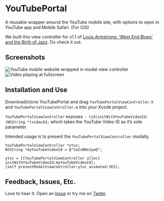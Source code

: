 YouTubePortal
=============
A reusable wrapper around the YouTube mobile site, with options to open in YouTube app and Mobile Safari.
(For iOS)

We built this view controller for v1.1 of [Louis Armstrong: ‘West End Blues’ and the Birth of Jazz](http://itunes.apple.com/app/louis-armstrong-west-end-blues/id407249920). Do check it out.

Screenshots
-----------
<img src="YouTubePortal/youtube_wrap.png" alt="YouTube mobile website wrapped in modal view controller" />

<img src="YouTubePortal/fullscreen.png" alt="Video playing at fullscreen" />

Installation and Use
--------------------
Download/clone YouTubePortal and drag `YouTubePortalViewController.h` and `YouTubePortalViewController.m` into your Xcode project.

`YouTubePortalViewController` exposes `- (id)initWithYouTubeVideoId:(NSString *)videoId;` which takes the YouTube Video ID as it’s sole parameter.

Intended usage is to present the `YouTubePortalViewController` modally.

    YouTubePortalViewController *ytvc;
    NSString *myYouTubeVideoId = @"CwIvBNsSywQ";

    ytvc = [[YouTubePortalViewController alloc] initWithYouTubeVideoId:myYouTubeVideoId];
	[self presentModalViewController:ytvc animated:YES];

Feedback, Issues, Etc.
----------------------
Love to hear it. Open an [Issue](https://github.com/carltongibson/YouTubePortal/issues) or try me on [Twiter](https://twitter.com/carltongibson).

